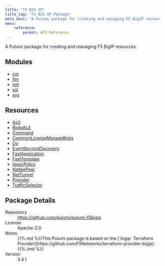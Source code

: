 ```yaml
---
title: "f5 BIG-IP"
title_tag: "f5 BIG-IP Package"
meta_desc: "A Pulumi package for creating and managing F5 BigIP resources."
menu:
    reference:
        parent: API Reference
---
```


<!-- WARNING: this file was generated by Pulumi Docs Generator. -->
<!-- Do not edit by hand unless you're certain you know what you are doing! -->

A Pulumi package for creating and managing F5 BigIP resources.

<h2 id="modules">Modules</h2>
<ul class="api">
    <li><a href="cm/" title="cm"><span class="symbol module"></span>cm</a></li>
    <li><a href="ltm/" title="ltm"><span class="symbol module"></span>ltm</a></li>
    <li><a href="net/" title="net"><span class="symbol module"></span>net</a></li>
    <li><a href="ssl/" title="ssl"><span class="symbol module"></span>ssl</a></li>
    <li><a href="sys/" title="sys"><span class="symbol module"></span>sys</a></li>
</ul>

<h2 id="resources">Resources</h2>
<ul class="api">
    <li><a href="as3" title="As3"><span class="symbol resource"></span>As3</a></li>
    <li><a href="bigiqas3" title="BigIqAs3"><span class="symbol resource"></span>BigIqAs3</a></li>
    <li><a href="command" title="Command"><span class="symbol resource"></span>Command</a></li>
    <li><a href="commonlicensemanagebigiq" title="CommonLicenseManageBigIq"><span class="symbol resource"></span>CommonLicenseManageBigIq</a></li>
    <li><a href="do" title="Do"><span class="symbol resource"></span>Do</a></li>
    <li><a href="eventservicediscovery" title="EventServiceDiscovery"><span class="symbol resource"></span>EventServiceDiscovery</a></li>
    <li><a href="fastapplication" title="FastApplication"><span class="symbol resource"></span>FastApplication</a></li>
    <li><a href="fasttemplate" title="FastTemplate"><span class="symbol resource"></span>FastTemplate</a></li>
    <li><a href="ipsecpolicy" title="IpsecPolicy"><span class="symbol resource"></span>IpsecPolicy</a></li>
    <li><a href="netikepeer" title="NetIkePeer"><span class="symbol resource"></span>NetIkePeer</a></li>
    <li><a href="nettunnel" title="NetTunnel"><span class="symbol resource"></span>NetTunnel</a></li>
    <li><a href="provider" title="Provider"><span class="symbol resource"></span>Provider</a></li>
    <li><a href="trafficselector" title="TrafficSelector"><span class="symbol resource"></span>TrafficSelector</a></li>
</ul>

<h2 id="package-details">Package Details</h2>
<dl class="package-details">
	<dt>Repository</dt>
	<dd><a href="https://github.com/pulumi/pulumi-f5bigip">https://github.com/pulumi/pulumi-f5bigip</a></dd>
	<dt>License</dt>
	<dd>Apache-2.0</dd>
	<dt>Notes</dt>
	<dd>{{% md %}}This Pulumi package is based on the [`bigip` Terraform Provider](https://github.com/F5Networks/terraform-provider-bigip).{{% /md %}}</dd>
	<dt>Version</dt>
	<dd>3.4.1</dd>
</dl>

